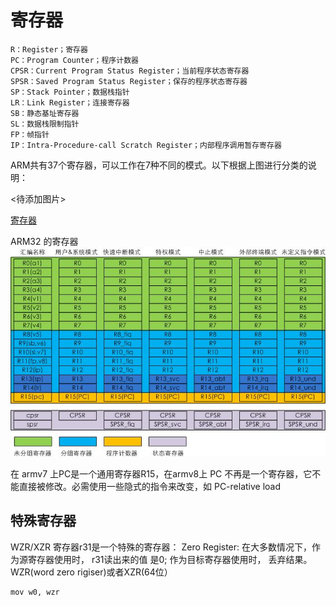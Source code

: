 # 寄存器

```
R：Register；寄存器
PC：Program Counter；程序计数器
CPSR：Current Program Status Register；当前程序状态寄存器
SPSR：Saved Program Status Register；保存的程序状态寄存器
SP：Stack Pointer；数据栈指针
LR：Link Register；连接寄存器
SB：静态基址寄存器
SL：数据栈限制指针
FP：帧指针
IP：Intra-Procedure-call Scratch Register；内部程序调用暂存寄存器
```

ARM共有37个寄存器，可以工作在7种不同的模式。以下根据上图进行分类的说明：

<待添加图片>


[寄存器](https://blog.csdn.net/weixin_42135087/article/details/111263720)

ARM32 的寄存器
![ARM32 Register](images/register)

在 armv7 上PC是一个通用寄存器R15，在armv8上 PC 不再是一个寄存器，它不能直接被修改。必需使用一些隐式的指令来改变，如 PC-relative load

## 特殊寄存器

WZR/XZR
寄存器r31是一个特殊的寄存器：
Zero Register: 在大多数情况下，作为源寄存器使用时， r31读出来的值 是0; 作为目标寄存器使用时， 丢弃结果。 WZR(word zero rigiser)或者XZR(64位）

```
mov	w0, wzr
```
